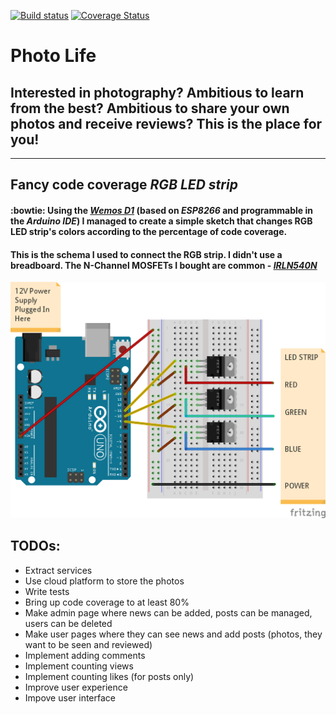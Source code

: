 [![Build status](https://ci.appveyor.com/api/projects/status/jt3jtnvqnyfstq25?svg=true)](https://ci.appveyor.com/project/Branimir123/photolife)
[![Coverage Status](https://coveralls.io/repos/github/Branimir123/PhotoLife/badge.svg?branch=master)](https://coveralls.io/github/Branimir123/PhotoLife?branch=master)

# Photo Life

## Interested in photography? Ambitious to learn from the best? Ambitious to share your own photos and receive reviews? This is the place for you!
---------------------------
## Fancy code coverage *RGB LED strip*

#### :bowtie: Using the *[Wemos D1](https://www.wemos.cc/product/d1.html)* (based on *ESP8266* and programmable in the *Arduino IDE*) I managed to create a simple sketch that changes RGB LED strip's colors according to the percentage of **code coverage**.

#### This is the schema I used to connect the RGB strip. I didn't use a breadboard. The N-Channel MOSFETs I bought are common - *[IRLN540N](http://www.infineon.com/dgdl/irl540n.pdf?fileId=5546d462533600a40153565fbd752565)*

![Connecting the RGB LED strip](/WemosD1-CodeCoverageLEDStrip/HowToConnect.png)

## TODOs: 
- Extract services
- Use cloud platform to store the photos
- Write tests
- Bring up code coverage to at least 80%
- Make admin page where news can be added, posts can be managed, users can be deleted
- Make user pages where they can see news and add posts (photos, they want to be seen and reviewed)
- Implement adding comments
- Implement counting views 
- Implement counting likes (for posts only)
- Improve user experience
- Impove user interface
